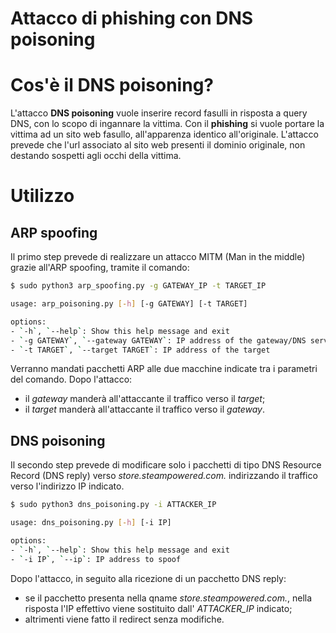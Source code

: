 # Attacco di phishing con DNS poisoning

# Cos'è il DNS poisoning?

L'attacco **DNS poisoning** vuole inserire record fasulli in risposta a query DNS, con lo scopo di ingannare la vittima. Con il **phishing** si vuole portare la vittima ad un sito web fasullo, all'apparenza identico all'originale. L'attacco prevede che l'url associato al sito web presenti il dominio originale, non destando sospetti agli occhi della vittima.

# Utilizzo

## ARP spoofing
Il primo step prevede di realizzare un attacco MITM (Man in the middle) grazie all'ARP spoofing, tramite il comando:
~~~bash
$ sudo python3 arp_spoofing.py -g GATEWAY_IP -t TARGET_IP
~~~

~~~bash
usage: arp_poisoning.py [-h] [-g GATEWAY] [-t TARGET]

options:
- `-h`, `--help`: Show this help message and exit
- `-g GATEWAY`, `--gateway GATEWAY`: IP address of the gateway/DNS server
- `-t TARGET`, `--target TARGET`: IP address of the target
~~~


Verranno mandati pacchetti ARP alle due macchine indicate tra i parametri del comando. Dopo l'attacco:
- il *gateway* manderà all'attaccante il traffico verso il *target*; 
- il *target* manderà all'attaccante il traffico verso il *gateway*.

## DNS poisoning
Il secondo step prevede di modificare solo i pacchetti di tipo DNS Resource Record (DNS reply) verso *store.steampowered.com.* indirizzando il traffico verso l'indirizzo IP indicato.
~~~bash
$ sudo python3 dns_poisoning.py -i ATTACKER_IP
~~~

~~~bash
usage: dns_poisoning.py [-h] [-i IP]

options:
- `-h`, `--help`: Show this help message and exit
- `-i IP`, `--ip`: IP address to spoof
~~~

Dopo l'attacco, in seguito alla ricezione di un pacchetto DNS reply:
- se il pacchetto presenta nella qname *store.steampowered.com.*, nella risposta l'IP effettivo viene sostituito dall' *ATTACKER_IP* indicato; 
- altrimenti viene fatto il redirect senza modifiche.

